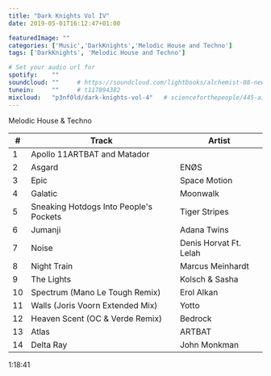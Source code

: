 ```yaml
---
title: "Dark Knights Vol IV"
date: 2019-05-01T16:12:47+01:00

featuredImage: ""
categories: ['Music','DarkKnights','Melodic House and Techno']
tags: ['DarkKnights', 'Melodic House and Techno']

# Set your audio url for
spotify:    ""
soundcloud: ""     # https://soundcloud.com/lightbooks/alchemist-08-new-world-order-snip
tunein:     ""     # t117894382
mixcloud:   "p3nf0ld/dark-knights-vol-4"   # scienceforthepeople/445-ai-ant-intelligence
---
```


Melodic House & Techno

<!--more-->

|  #  | Track     | Artist   |
| --------  | -------- | ------ |
|1|Apollo 11ARTBAT and Matador
|2|Asgard|ENØS
|3|Epic|Space Motion
|4|Galatic|Moonwalk
|5|Sneaking Hotdogs Into People's Pockets|Tiger Stripes
|6|Jumanji|Adana Twins
|7|Noise|Denis Horvat Ft. Lelah
|8|Night Train|Marcus Meinhardt
|9|The Lights|Kolsch & Sasha
|10|Spectrum (Mano Le Tough Remix)|Erol Alkan
|11|Walls (Joris Voorn Extended Mix)|Yotto
|12|Heaven Scent (OC & Verde Remix)|Bedrock
|13|Atlas|ARTBAT
|14|Delta Ray|John Monkman

1:18:41